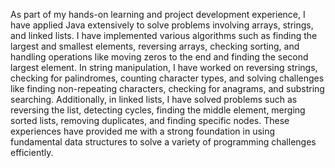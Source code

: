 As part of my hands-on learning and project development experience, I have applied Java extensively to solve problems involving arrays, strings, and linked lists. I have implemented various algorithms such as finding the largest and smallest elements, reversing arrays, checking sorting, and handling operations like moving zeros to the end and finding the second largest element. In string manipulation, I have worked on reversing strings, checking for palindromes, counting character types, and solving challenges like finding non-repeating characters, checking for anagrams, and substring searching. Additionally, in linked lists, I have solved problems such as reversing the list, detecting cycles, finding the middle element, merging sorted lists, removing duplicates, and finding specific nodes. These experiences have provided me with a strong foundation in using fundamental data structures to solve a variety of programming challenges efficiently.
